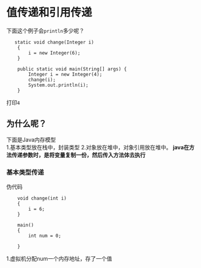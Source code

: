 # 值传递和引用传递
下面这个例子会`println`多少呢？
```
   static void change(Integer i)
    {
        i = new Integer(6);
    }

    public static void main(String[] args) {
        Integer i = new Integer(4);
		change(i);
        System.out.println(i);
    }
```
打印`4`
## 为什么呢？
下面是Java内存模型  
1.基本类型放在栈中，封装类型
2.对象放在堆中，对象引用放在堆中。
**java在方法传递参数时，是将变量复制一份，然后传入方法体去执行**
### 基本类型传递
伪代码
```
    void change(int i)
    {
        i = 6;
    }
	
	main()
	{
		int num = 0;
		
	}
```
1.虚拟机分配num一个内存地址，存了一个值
